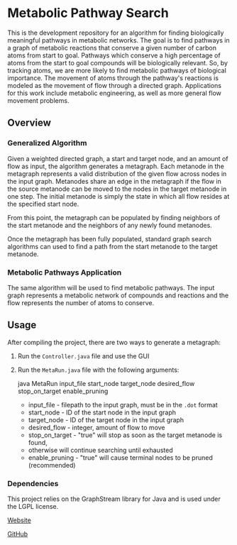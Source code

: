 # Metabolic Pathway Search

This is the development repository for an algorithm for finding biologically
meaningful pathways in metabolic networks. The goal is to find pathways in a
graph of metabolic reactions that conserve a given number of carbon atoms from
start to goal. Pathways which conserve a high percentage of atoms from the
start to goal compounds will be biologically relevant. So, by tracking atoms,
we are more likely to find metabolic pathways of biological importance. The
movement of atoms through the pathway's reactions is modeled as the movement of
flow through a directed graph. Applications for this work include metabolic
engineering, as well as more general flow movement problems.

## Overview

### Generalized Algorithm
Given a weighted directed graph, a start and target node, and an amount of flow as input, the algorithm
generates a metagraph. Each metanode in the metagraph represents a valid distribution
of the given flow across nodes in the input graph. Metanodes share an edge in the
metagraph if the flow in the source metanode can be moved to the nodes in the target
metanode in one step. The initial metanode is simply the state in which all flow
resides at the specified start node.

From this point, the metagraph can be populated by finding neighbors of the start metanode
and the neighbors of any newly found metanodes.

Once the metagraph has been fully populated, standard graph search algorithms can
used to find a path from the start metanode to the target metanode.

### Metabolic Pathways Application
The same algorithm will be used to find metabolic pathways. The input graph represents
a metabolic network of compounds and reactions and the flow represents the number
of atoms to conserve.

## Usage

After compiling the project, there are two ways to generate a metagraph:
1. Run the `Controller.java` file and use the GUI
2. Run the `MetaRun.java` file with the following arguments:

    java MetaRun input_file start_node target_node desired_flow stop_on_target enable_pruning

    * input_file - filepath to the input graph, must be in the `.dot` format
    * start_node - ID of the start node in the input graph
    * target_node - ID of the target node in the input graph
    * desired_flow - integer, amount of flow to move
    * stop_on_target - "true" will stop as soon as the target metanode is found,
    * otherwise will continue searching until exhausted
    * enable_pruning - "true" will cause terminal nodes to be pruned (recommended)

### Dependencies
This project relies on the GraphStream library for Java and is used under the LGPL license.

[Website](http://graphstream-project.org)

[GitHub](https://github.com/graphstream)
